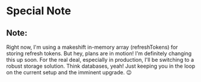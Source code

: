 # Special Note
## Note:
Right now, I'm using a makeshift in-memory array (refreshTokens) for storing refresh tokens. But hey, plans are in motion! I'm definitely changing this up soon. For the real deal, especially in production, I'll be switching to a robust storage solution. Think databases, yeah! Just keeping you in the loop on the current setup and the imminent upgrade. 😉
